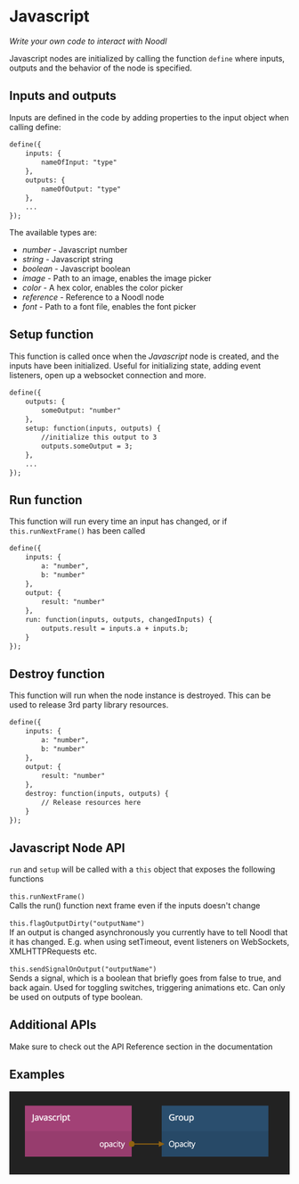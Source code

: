 # Javascript
_Write your own code to interact with Noodl_

Javascript nodes are initialized by calling the function `define` where inputs,
outputs and the behavior of the node is specified.

<div class = "node-inputs">

## Inputs and outputs

Inputs are defined in the code by adding properties to the input object when calling define:

```
define({
    inputs: {
        nameOfInput: "type"
    },
    outputs: {
        nameOfOutput: "type"
    },
    ...
});
```

The available types are:

* _number_ - Javascript number
* _string_ - Javascript string
* _boolean_ - Javascript boolean
* _image_ - Path to an image, enables the image picker
* _color_ - A hex color, enables the color picker
* _reference_ - Reference to a Noodl node
* _font_ - Path to a font file, enables the font picker

</div>

## Setup function

This function is called once when the _Javascript_ node is created, and the inputs have been initialized. Useful for initializing state, adding event listeners, open up a websocket connection and more.

```
define({
    outputs: {
        someOutput: "number"
    },
    setup: function(inputs, outputs) {
        //initialize this output to 3
        outputs.someOutput = 3;
    },
    ...
});
```
## Run function

This function will run every time an input has changed, or if `this.runNextFrame()` has been called
```
define({
    inputs: {
        a: "number",
        b: "number"
    },
    output: {
        result: "number"
    },
    run: function(inputs, outputs, changedInputs) {
        outputs.result = inputs.a + inputs.b;
    }
});
```

## Destroy function

This function will run when the node instance is destroyed. This can be used to release 3rd party library resources.

```
define({
    inputs: {
        a: "number",
        b: "number"
    },
    output: {
        result: "number"
    },
    destroy: function(inputs, outputs) {
        // Release resources here
    }
});
```

## Javascript Node API

`run` and `setup` will be called with a `this` object that exposes the following functions

`this.runNextFrame()`  
Calls the run() function next frame even if the inputs doesn't change

`this.flagOutputDirty("outputName")`  
If an output is changed asynchronously you currently have to tell Noodl that it has changed. E.g. when using setTimeout, event listeners on WebSockets, XMLHTTPRequests etc.

`this.sendSignalOnOutput("outputName")`  
Sends a signal, which is a boolean that briefly goes from false to true, and back again. Used for toggling switches, triggering animations etc. Can only be used on outputs of type boolean.

## Additional APIs
Make sure to check out the API Reference section in the documentation

## Examples

![](javascript.png)
